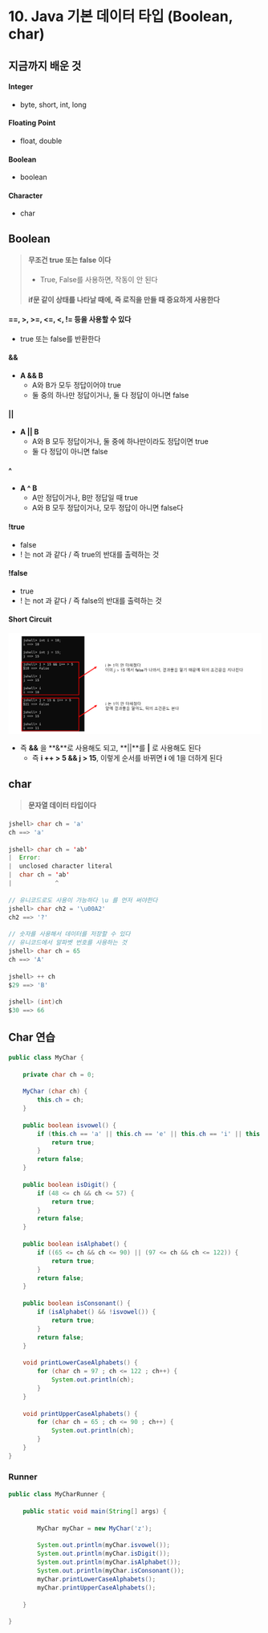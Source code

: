 # 10. Java 기본 데이터 타입 (Boolean, char)





## 지금까지 배운 것

#### Integer

- byte, short, int, long

#### Floating Point

- float, double

#### Boolean

- boolean

#### Character

- char







## Boolean

> #### 무조건 true 또는 false 이다
>
> - True, False를 사용하면, 작동이 안 된다
>
> #### if문 같이 상태를 나타날 때에, 즉 로직을 만들 때 중요하게 사용한다



#### ==, >, >=, <=, <, != 등을 사용할 수 있다

- true 또는 false를 반환한다



#### &&

- **A && B**
  - A와 B가 모두 정답이어야 true
  - 둘 중의 하나만 정답이거나, 둘 다 정답이 아니면 false



#### ||

- **A || B**
  - A와 B 모두 정답이거나, 둘 중에 하나만이라도 정답이면 true
  - 둘 다 정답이 아니면 false



#### ^

- **A ^ B**
  - A만 정답이거나, B만 정답일 때 true
  - A와 B 모두 정답이거나, 모두 정답이 아니면 false다



#### !true

- false
- ! 는 not 과 같다 / 즉 true의 반대를 출력하는 것



#### !false

- true
- ! 는 not 과 같다 / 즉 false의 반대를 출력하는 것





#### Short Circuit

![image-20230516154043898](10_Java.assets/image-20230516154043898.png)

- 즉 **&&** 을 **&**로 사용해도 되고, **||**를 **|** 로 사용해도 된다
  - 즉  **i ++ > 5 && j > 15**, 이렇게 순서를 바뀌면 **i** 에 1을 더하게 된다







## char

> #### 문자열 데이터 타입이다

```java
jshell> char ch = 'a'
ch ==> 'a'

jshell> char ch = 'ab'
|  Error:
|  unclosed character literal
|  char ch = 'ab'
|            ^
    
// 유니코드로도 사용이 가능하다 \u 를 먼저 써야한다
jshell> char ch2 = '\u00A2'
ch2 ==> '?'
    
// 숫자를 사용해서 데이터를 저장할 수 있다
// 유니코드에서 알파벳 번호를 사용하는 것
jshell> char ch = 65
ch ==> 'A'

jshell> ++ ch
$29 ==> 'B'
    
jshell> (int)ch
$30 ==> 66
```





## Char 연습

```java
public class MyChar {
	
	private char ch = 0;
	
	MyChar (char ch) {
		this.ch = ch;
	}
	
	public boolean isvowel() {
		if (this.ch == 'a' || this.ch == 'e' || this.ch == 'i' || this.ch == 'o' || this.ch == 'u' || this.ch == 'A' || this.ch == 'E' || this.ch == 'I' || this.ch == 'O' || this.ch == 'U') {
			return true;
		}
		return false;
	}
	
	public boolean isDigit() {
		if (48 <= ch && ch <= 57) {
			return true;
		}
		return false;
	}
	
	public boolean isAlphabet() {
		if ((65 <= ch && ch <= 90) || (97 <= ch && ch <= 122)) {
			return true;
		}
		return false;
	}
	
	public boolean isConsonant() {
		if (isAlphabet() && !isvowel()) {
			return true;
		}
		return false;
	}
	
	void printLowerCaseAlphabets() {
		for (char ch = 97 ; ch <= 122 ; ch++) {
			System.out.println(ch);
		}
	}
	
	void printUpperCaseAlphabets() {
		for (char ch = 65 ; ch <= 90 ; ch++) {
			System.out.println(ch);
		}
	}
}
```



### Runner

```java
public class MyCharRunner {

	public static void main(String[] args) {
		
		MyChar myChar = new MyChar('z');
		
		System.out.println(myChar.isvowel());
		System.out.println(myChar.isDigit());
		System.out.println(myChar.isAlphabet());
		System.out.println(myChar.isConsonant());
		myChar.printLowerCaseAlphabets();
		myChar.printUpperCaseAlphabets();

	}

}
```

